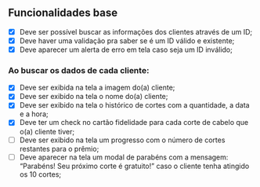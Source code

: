## Funcionalidades base

- [x] Deve ser possível buscar as informações dos clientes através de um ID;
- [x] Deve haver uma validação pra saber se é um ID válido e existente;
- [x] Deve aparecer um alerta de erro em tela caso seja um ID inválido;

### Ao buscar os dados de cada cliente:

- [x] Deve ser exibida na tela a imagem do(a) cliente;
- [x] Deve ser exibido na tela o nome do(a) cliente;
- [x] Deve ser exibido na tela o histórico de cortes com a quantidade, a data e a hora;
- [x] Deve ter um check no cartão fidelidade para cada corte de cabelo que o(a) cliente tiver;
- [ ] Deve ser exibido na tela um progresso com o número de cortes restantes para o prêmio;
- [ ] Deve aparecer na tela um modal de parabéns com a mensagem: “Parabéns! Seu próximo corte é gratuito!” caso o cliente tenha atingido os 10 cortes;

